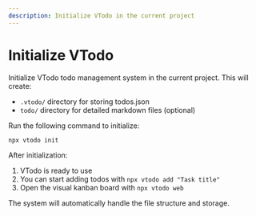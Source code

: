 ```yaml
---
description: Initialize VTodo in the current project
---
```


# Initialize VTodo

Initialize VTodo todo management system in the current project. This will create:
- `.vtodo/` directory for storing todos.json
- `todo/` directory for detailed markdown files (optional)

Run the following command to initialize:

```bash
npx vtodo init
```

After initialization:
1. VTodo is ready to use
2. You can start adding todos with `npx vtodo add "Task title"`
3. Open the visual kanban board with `npx vtodo web`

The system will automatically handle the file structure and storage.

